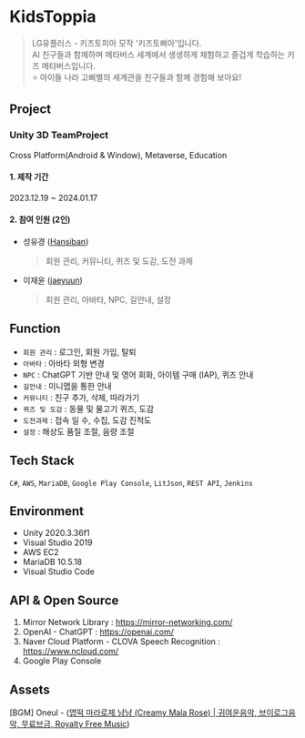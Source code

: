 # KidsToppia
> LG유플러스 - 키즈토피아 모작 '키즈토삐아'입니다.   
> AI 친구들과 함께하며 메타버스 세계에서 생생하게 체험하고 즐겁게 학습하는 키즈 메타버스입니다.   
> ⭐ 아이들 나라 고삐별의 세계관을 친구들과 함께 경험해 보아요!
## Project
### Unity 3D TeamProject
Cross Platform(Android & Window), Metaverse, Education
#### 1. 제작 기간
2023.12.19 ~ 2024.01.17
#### 2. 참여 인원 (2인)
- 성유경 ([Hansiban](https://github.com/Hansiban))
  > 회원 관리, 커뮤니티, 퀴즈 및 도감, 도전 과제
- 이재윤 ([jaeyuun](https://github.com/jaeyuun))
  > 회원 관리, 아바타, NPC, 길안내, 설정
## Function
- `회원 관리` : 로그인, 회원 가입, 탈퇴
- `아바타` : 아바타 외형 변경
- `NPC` : ChatGPT 기반 안내 및 영어 회화, 아이템 구매 (IAP), 퀴즈 안내
- `길안내` : 미니맵을 통한 안내
- `커뮤니티` : 친구 추가, 삭제, 따라가기
- `퀴즈 및 도감` : 동물 및 물고기 퀴즈, 도감
- `도전과제` : 접속 일 수, 수집, 도감 진척도
- `설정` : 해상도 품질 조절, 음량 조절
## Tech Stack
`C#`, `AWS`, `MariaDB`, `Google Play Console`, `LitJson`, `REST API`, `Jenkins`
## Environment
- Unity 2020.3.36f1
- Visual Studio 2019
- AWS EC2
- MariaDB 10.5.18
- Visual Studio Code
## API & Open Source
1. Mirror Network Library : https://mirror-networking.com/
2. OpenAI - ChatGPT : https://openai.com/
3. Naver Cloud Platform -  CLOVA Speech Recognition : https://www.ncloud.com/
4. Google Play Console
## Assets
[BGM] Oneul - ([엽떡 마라로제 냠냠 (Creamy Mala Rose) | 귀여운음악, 브이로그음악, 무료브금, Royalty Free Music](https://www.youtube.com/watch?v=-gu-arIVZ0k&t=475s))
